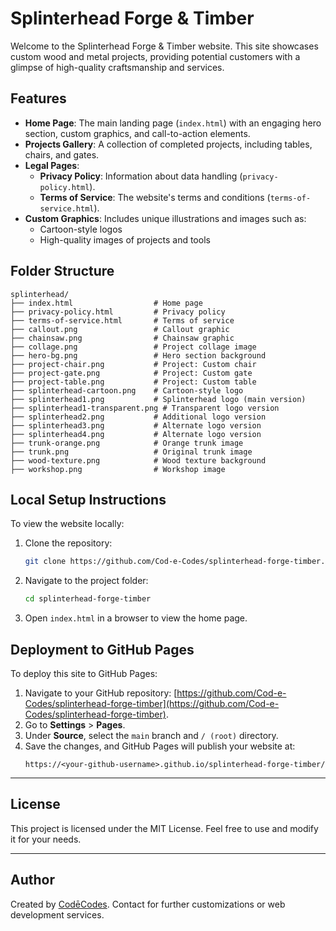 
# Splinterhead Forge & Timber

Welcome to the Splinterhead Forge & Timber website. This site showcases custom wood and metal projects, providing potential customers with a glimpse of high-quality craftsmanship and services.

## Features

- **Home Page**: The main landing page (`index.html`) with an engaging hero section, custom graphics, and call-to-action elements.
- **Projects Gallery**: A collection of completed projects, including tables, chairs, and gates.
- **Legal Pages**:
  - **Privacy Policy**: Information about data handling (`privacy-policy.html`).
  - **Terms of Service**: The website's terms and conditions (`terms-of-service.html`).
- **Custom Graphics**: Includes unique illustrations and images such as:
  - Cartoon-style logos
  - High-quality images of projects and tools

## Folder Structure

```plaintext
splinterhead/
├── index.html                  # Home page
├── privacy-policy.html         # Privacy policy
├── terms-of-service.html       # Terms of service
├── callout.png                 # Callout graphic
├── chainsaw.png                # Chainsaw graphic
├── collage.png                 # Project collage image
├── hero-bg.png                 # Hero section background
├── project-chair.png           # Project: Custom chair
├── project-gate.png            # Project: Custom gate
├── project-table.png           # Project: Custom table
├── splinterhead-cartoon.png    # Cartoon-style logo
├── splinterhead1.png           # Splinterhead logo (main version)
├── splinterhead1-transparent.png # Transparent logo version
├── splinterhead2.png           # Additional logo version
├── splinterhead3.png           # Alternate logo version
├── splinterhead4.png           # Alternate logo version
├── trunk-orange.png            # Orange trunk image
├── trunk.png                   # Original trunk image
├── wood-texture.png            # Wood texture background
├── workshop.png                # Workshop image
```

## Local Setup Instructions

To view the website locally:

1. Clone the repository:
   ```bash
   git clone https://github.com/Cod-e-Codes/splinterhead-forge-timber.git
   ```

2. Navigate to the project folder:
   ```bash
   cd splinterhead-forge-timber
   ```

3. Open `index.html` in a browser to view the home page.

## Deployment to GitHub Pages

To deploy this site to GitHub Pages:

1. Navigate to your GitHub repository: [https://github.com/Cod-e-Codes/splinterhead-forge-timber](https://github.com/Cod-e-Codes/splinterhead-forge-timber).
2. Go to **Settings** > **Pages**.
3. Under **Source**, select the `main` branch and `/ (root)` directory.
4. Save the changes, and GitHub Pages will publish your website at:
   ```
   https://<your-github-username>.github.io/splinterhead-forge-timber/
   ```

---

## License

This project is licensed under the MIT License. Feel free to use and modify it for your needs.

---

## Author

Created by [CodēCodes](https://github.com/Cod-e-Codes). Contact for further customizations or web development services.
